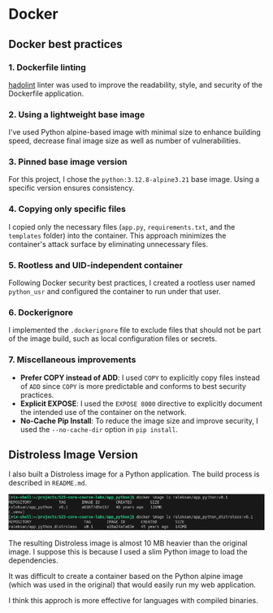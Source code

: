 # Docker

## Docker best practices

### 1. Dockerfile linting

[hadolint](https://hadolint.github.io/hadolint/) linter was used to improve the readability, style, and security of the Dockerfile application.

### 2. Using a lightweight base image

I've used Python alpine-based image with minimal size to enhance building speed, decrease final image size as well as number of vulnerabilities.

### 3. Pinned base image version

For this project, I chose the `python:3.12.8-alpine3.21` base image. Using a specific version ensures consistency.

### 4. Copying only specific files

I copied only the necessary files (`app.py`, `requirements.txt`, and the `templates` folder) into the container. This approach minimizes the container's attack surface by eliminating unnecessary files.

### 5. Rootless and UID-independent container

Following Docker security best practices, I created a rootless user named `python_usr` and configured the container to run under that user.

### 6. Dockerignore

I implemented the `.dockerignore` file to exclude files that should not be part of the image build, such as local configuration files or secrets.

### 7. Miscellaneous improvements

- **Prefer COPY instead of ADD**: I used `COPY` to explicitly copy files instead of `ADD` since `COPY` is more predictable and conforms to best security practices.
- **Explicit EXPOSE**: I used the `EXPOSE 8000` directive to explicitly document the intended use of the container on the network.
- **No-Cache Pip Install**: To reduce the image size and improve security, I used the `--no-cache-dir` option in `pip install`.

## Distroless Image Version

I also built a Distroless image for a Python application. The build process is described in `README.md`.

![Comparison of images sizes](misc/app_python_compare.png "Image sizes comparison")

The resulting Distroless image is almost 10 MB heavier than the original image. I suppose this is because I used a slim Python image to load the dependencies.

It was difficult to create a container based on the Python alpine image (which was used in the original) that would easily run my web application.

I think this approch is more effective for languages with compiled binaries.
